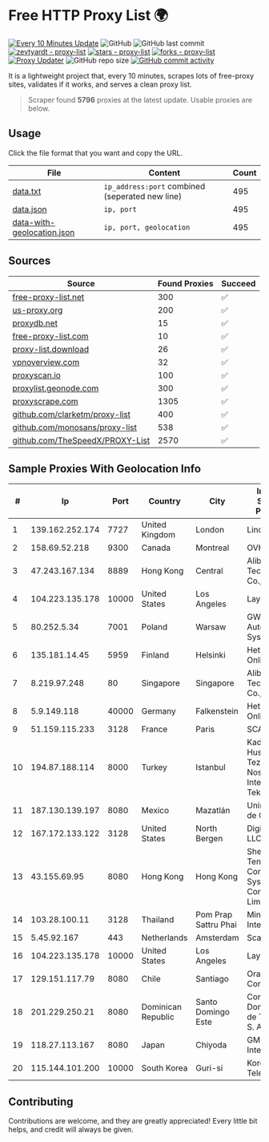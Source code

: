 
# Free HTTP Proxy List 🌍

[![Every 10 Minutes Update](https://github.com/mertguvencli/http-proxy-list/actions/workflows/main.yml/badge.svg?branch=main)](https://github.com/mertguvencli/http-proxy-list/actions/workflows/main.yml)
![GitHub](https://img.shields.io/github/license/mertguvencli/http-proxy-list)
![GitHub last commit](https://img.shields.io/github/last-commit/mertguvencli/http-proxy-list)
[![zevtyardt - proxy-list](https://img.shields.io/static/v1?label=zevtyardt&message=proxy-list&color=blue&logo=github)](https://github.com/zevtyardt/proxy-list "Go to GitHub repo")
[![stars - proxy-list](https://img.shields.io/github/stars/zevtyardt/proxy-list?style=social)](https://github.com/zevtyardt/proxy-list)
[![forks - proxy-list](https://img.shields.io/github/forks/zevtyardt/proxy-list?style=social)](https://github.com/zevtyardt/proxy-list)
[![Proxy Updater](https://github.com/zevtyardt/proxy-list/workflows/Proxy%20Updater/badge.svg)](https://github.com/zevtyardt/proxy-list/actions?query=workflow:"Proxy+Updater")
![GitHub repo size](https://img.shields.io/github/repo-size/zevtyardt/proxy-list)
[![GitHub commit activity](https://img.shields.io/github/commit-activity/m/zevtyardt/proxy-list?logo=commits)](https://github.com/zevtyardt/proxy-list/commits/main)

It is a lightweight project that, every 10 minutes, scrapes lots of free-proxy sites, validates if it works, and serves a clean proxy list.

> Scraper found **5796** proxies at the latest update. Usable proxies are below.

## Usage

Click the file format that you want and copy the URL.

|File|Content|Count|
|----|-------|-----|
|[data.txt](https://raw.githubusercontent.com/mertguvencli/http-proxy-list/main/proxy-list/data.txt)|`ip_address:port` combined (seperated new line)|495|
|[data.json](https://raw.githubusercontent.com/mertguvencli/http-proxy-list/main/proxy-list/data.json)|`ip, port`|495|
|[data-with-geolocation.json](https://raw.githubusercontent.com/mertguvencli/http-proxy-list/main/proxy-list/data-with-geolocation.json)|`ip, port, geolocation`|495|

## Sources

|Source|Found Proxies|Succeed|
|------|-------------|-------|
|[free-proxy-list.net](https://free-proxy-list.net)|300|✅|
|[us-proxy.org](https://www.us-proxy.org)|200|✅|
|[proxydb.net](http://proxydb.net)|15|✅|
|[free-proxy-list.com](https://free-proxy-list.com/?page=&port=&type%5B%5D=http&type%5B%5D=https&up_time=0&search=Search)|10|✅|
|[proxy-list.download](https://www.proxy-list.download/HTTP)|26|✅|
|[vpnoverview.com](https://vpnoverview.com/privacy/anonymous-browsing/free-proxy-servers)|32|✅|
|[proxyscan.io](https://www.proxyscan.io)|100|✅|
|[proxylist.geonode.com](https://proxylist.geonode.com/api/proxy-list?limit=300&page=1&sort_by=lastChecked&sort_type=desc&protocols=http,https)|300|✅|
|[proxyscrape.com](https://api.proxyscrape.com/v2/?request=displayproxies&protocol=http&timeout=10000&country=all&ssl=all&anonymity=all)|1305|✅|
|[github.com/clarketm/proxy-list](https://raw.githubusercontent.com/clarketm/proxy-list/master/proxy-list-raw.txt)|400|✅|
|[github.com/monosans/proxy-list](https://raw.githubusercontent.com/monosans/proxy-list/main/proxies/http.txt)|538|✅|
|[github.com/TheSpeedX/PROXY-List](https://raw.githubusercontent.com/TheSpeedX/PROXY-List/master/http.txt)|2570|✅|


## Sample Proxies With Geolocation Info

|#|Ip|Port|Country|City|Internet Service Provider|
|-|--|----|-------|----|-------------------------|
|1|139.162.252.174|7727|United Kingdom|London|Linode, LLC|
|2|158.69.52.218|9300|Canada|Montreal|OVH SAS|
|3|47.243.167.134|8889|Hong Kong|Central|Alibaba (US) Technology Co., Ltd.|
|4|104.223.135.178|10000|United States|Los Angeles|LayerHost|
|5|80.252.5.34|7001|Poland|Warsaw|GWNET Autonomus System|
|6|135.181.14.45|5959|Finland|Helsinki|Hetzner Online GmbH|
|7|8.219.97.248|80|Singapore|Singapore|Alibaba (US) Technology Co., Ltd.|
|8|5.9.149.118|40000|Germany|Falkenstein|Hetzner Online GmbH|
|9|51.159.115.233|3128|France|Paris|SCALEWAY|
|10|194.87.188.114|8000|Turkey|Istanbul|Kadir Huseyin Tezcan Nosspeed Internet Teknolojileri|
|11|187.130.139.197|8080|Mexico|Mazatlán|Uninet S.A. de C.V.|
|12|167.172.133.122|3128|United States|North Bergen|DigitalOcean, LLC|
|13|43.155.69.95|8080|Hong Kong|Hong Kong|Shenzhen Tencent Computer Systems Company Limited|
|14|103.28.100.11|3128|Thailand|Pom Prap Sattru Phai|Ministry of Interior|
|15|5.45.92.167|443|Netherlands|Amsterdam|Scalaxy B.V.|
|16|104.223.135.178|10000|United States|Los Angeles|LayerHost|
|17|129.151.117.79|8080|Chile|Santiago|Oracle Corporation|
|18|201.229.250.21|8080|Dominican Republic|Santo Domingo Este|Compañía Dominicana de Teléfonos S. A.|
|19|118.27.113.167|8080|Japan|Chiyoda|GMO Internet, Inc.|
|20|115.144.101.200|10000|South Korea|Guri-si|Korea Telecom|



## Contributing

Contributions are welcome, and they are greatly appreciated! Every
little bit helps, and credit will always be given.

